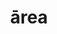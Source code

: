 ---
title: ārea
meaning: open space
pos: noun
stem: āre
genend: ae
abbgender: f.
abbgender2: fem.
gender: feminine
declension: first
six: y
---